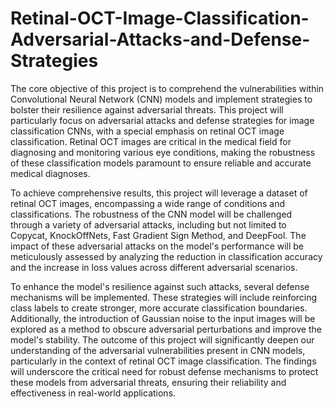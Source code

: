 # Retinal-OCT-Image-Classification-Adversarial-Attacks-and-Defense-Strategies


The core objective of this project is to comprehend the vulnerabilities within Convolutional Neural Network (CNN) models and implement strategies to bolster their resilience against adversarial threats. This project will particularly focus on adversarial attacks and defense strategies for image classification CNNs, with a special emphasis on retinal OCT image classification. Retinal OCT images are critical in the medical field for diagnosing and monitoring various eye conditions, making the robustness of these classification models paramount to ensure reliable and accurate medical diagnoses.

To achieve comprehensive results, this project will leverage a dataset of retinal OCT images, encompassing a wide range of conditions and classifications. The robustness of the CNN model will be
challenged through a variety of adversarial attacks, including but not limited to Copycat, KnockOffNets, Fast Gradient Sign Method, and DeepFool. The impact of these adversarial attacks on the model's performance will be meticulously assessed by analyzing the reduction in classification accuracy and the increase in loss values across different adversarial scenarios.

To enhance the model's resilience against such attacks, several defense mechanisms will be implemented. These strategies will include reinforcing class labels to create stronger, more accurate classification
boundaries. Additionally, the introduction of Gaussian noise to the input images will be explored as a method to obscure adversarial perturbations and improve the model's stability. The outcome of this project will significantly deepen our understanding of the adversarial vulnerabilities present in CNN models, particularly in the context of retinal OCT image classification. The findings will underscore the critical need for robust defense mechanisms to protect these models from adversarial threats, ensuring their reliability and effectiveness in real-world applications.
